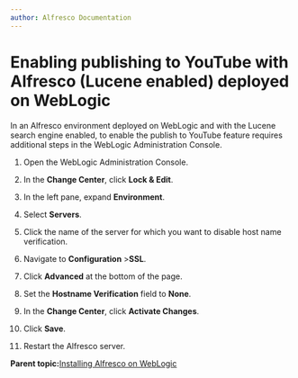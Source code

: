 ```yaml
---
author: Alfresco Documentation
---
```


# Enabling publishing to YouTube with Alfresco \(Lucene enabled\) deployed on WebLogic

In an Alfresco environment deployed on WebLogic and with the Lucene search engine enabled, to enable the publish to YouTube feature requires additional steps in the WebLogic Administration Console.

1.  Open the WebLogic Administration Console.

2.  In the **Change Center**, click **Lock & Edit**.

3.  In the left pane, expand **Environment**.

4.  Select **Servers**.

5.  Click the name of the server for which you want to disable host name verification.

6.  Navigate to **Configuration** \>**SSL**.

7.  Click **Advanced** at the bottom of the page.

8.  Set the **Hostname Verification** field to **None**.

9.  In the **Change Center**, click **Activate Changes**.

10. Click **Save**.

11. Restart the Alfresco server.


**Parent topic:**[Installing Alfresco on WebLogic](../tasks/alf-weblogic-install.md)

